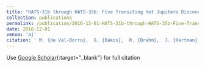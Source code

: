 ```yaml
---
title: "HATS-31b through HATS-35b: Five Transiting Hot Jupiters Discovered By the HATSouth Survey"
collection: publications
permalink: /publication/2016-12-01-HATS-31b-through-HATS-35b-Five-Transiting-Hot-Jupiters-Discovered-By-the-HATSouth-Survey
date: 2016-12-01
venue: 'aj'
citation: ' M. {de Val-Borro},  G. {Bakos},  R. {Brahm},  J. {Hartman},  N. {Espinoza},  K. {Penev},  S. {Ciceri},  A. {Jord{\&apos;a}n},  W. {Bhatti},  Z. {Csubry},  D. {Bayliss},  J. {Bento},  G. {Zhou},  M. {Rabus},  L. {Mancini},  T. {Henning},  B. {Schmidt},  T. {Tan},  C. {Tinney},  D. {Wright},  L. {Kedziora-Chudczer},  J. {Bailey},  V. {Suc},  S. {Durkan},  J. {L{\&apos;a}z{\&apos;a}r},  I. {Papp},  P. {S{\&apos;a}ri}, &quot;HATS-31b through HATS-35b: Five Transiting Hot Jupiters Discovered By the HATSouth Survey.&quot; aj, 2016.'
---
```

Use [Google Scholar](https://scholar.google.com/scholar?q=HATS+31b+through+HATS+35b:+Five+Transiting+Hot+Jupiters+Discovered+By+the+HATSouth+Survey){:target="_blank"} for full citation